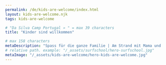 ```yaml
---
permalink: /de/kids-are-welcome/index.html
layout: kids-are-welcome.njk
tags: kids-are-welcome

# "Da Silva Camp Portugal » " = max 39 characters
title: "Kinder sind willkommen"

# max 158 characters
metaDescription: "Spass für die ganze Familie | Am Strand mit Mama und Papa surfen oder im Meer | Pferde reiten im Camp | viele andere Kinder"
# relative path. example: "/_assets/surfschool/hero-surfschool.jpg"
metaImage: "/_assets/kids-are-welcome/hero-kids-are-welcome.jpg"
---
```

